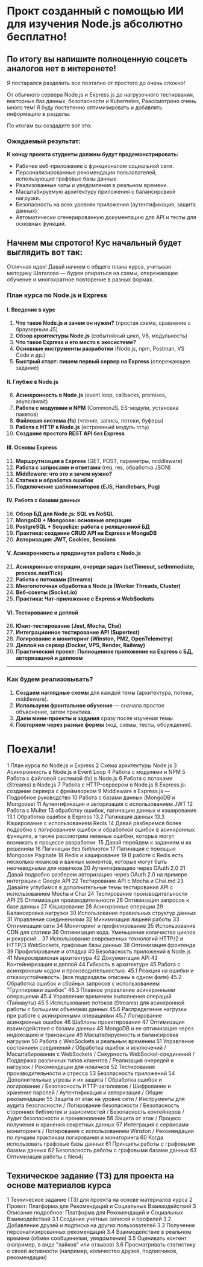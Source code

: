 # **Прокт созданный с помощью ИИ для изучения Node.js абсолютно бесплатно!**

## **По итогу вы напишите полноценную соцсеть аналогов нет в интеренете!**

Я постарался разделить все поэтапно от простого до очень сложно!

От обычного сервера Node.js и Express.js до нагрузочного тестирвания, векторных баз данных, безопасности и Kubernetes, Раассмотрено очень много тем! Я буду постепенно оптимизировать и добавлять информацию в разделы.

По итогам вы создадите вот это:

### **Ожидаемый результат:**
**К концу проекта студенты должны будут продемонстрировать:**

- Рабочее веб-приложение с функционалом социальной сети.
- Персонализированные рекомендации пользователей, использующие графовые базы данных.
- Реализованные чаты и уведомления в реальном времени.
- Масштабируемую архитектуру приложения с балансировкой нагрузки.
- Безопасность на всех уровнях приложения (аутентификация, защита данных).
- Автоматически сгенерированную документацию для API и тесты для основных функций.

## **Начнем мы спротого! Кус начальный будет выглядить вот так:**

Отличная идея! Давай начнем с общего плана курса, учитывая методику Шаталова — будем опираться на схемы, опережающее обучение и многократное повторение в разных формах.

### **План курса по Node.js и Express**
#### **I. Введение в курс**
1. **Что такое Node.js и зачем он нужен?** (простая схема, сравнение с браузерным JS)
2. **Обзор архитектуры Node.js** (событийный цикл, V8, модульность)
3. **Что такое Express и его место в экосистеме?**
4. **Основные инструменты разработки** (Node.js, npm, Postman, VS Code и др.)
5. **Быстрый старт: пишем первый сервер на Express** (опережающее задание)

#### **II. Глубже в Node.js**
6. **Асинхронность в Node.js** (event loop, callbacks, promises, async/await)
7. **Работа с модулями и NPM** (CommonJS, ES-модули, установка пакетов)
8. **Файловая система (fs)** (чтение, запись, потоки, буферы)
9. **Работа с HTTP в Node.js** (встроенный модуль `http`)
10. **Создание простого REST API без Express**

#### **III. Основы Express**
11. **Маршрутизация в Express** (GET, POST, параметры, middleware)
12. **Работа с запросами и ответами** (req, res, обработка JSON)
13. **Middleware: что это и зачем нужно?**
14. **Статика и обработка ошибок**
15. **Подключение шаблонизаторов (EJS, Handlebars, Pug)**

#### **IV. Работа с базами данных**
16. **Обзор БД для Node.js: SQL vs NoSQL**
17. **MongoDB + Mongoose: основные операции**
18. **PostgreSQL + Sequelize: работа с реляционной БД**
19. **Практика: создание CRUD API на Express и MongoDB**
20. **Авторизация: JWT, Cookies, Sessions**

#### **V. Асинхронность и продвинутая работа с Node.js**
21. **Асинхронные операции, очереди задач (setTimeout, setImmediate, process.nextTick)**
22. **Работа с потоками (Streams)**
23. **Многопоточная обработка в Node.js (Worker Threads, Cluster)**
24. **Веб-сокеты (Socket.io)**
25. **Практика: Чат-приложение с Express и WebSockets**

#### **VI. Тестирование и деплой**
26. **Юнит-тестирование (Jest, Mocha, Chai)**
27. **Интеграционное тестирование API (Supertest)**
28. **Логирование и мониторинг (Winston, PM2, OpenTelemetry)**
29. **Деплой на сервер (Docker, VPS, Render, Railway)**
30. **Практический проект: Полноценное приложение на Express с БД, авторизацией и деплоем**

---

### **Как будем реализовывать?**
1. **Создаем наглядные схемы** для каждой темы (архитектура, потоки, middleware).
2. **Используем фронтальное обучение** — сначала простое объяснение, затем практика.
3. **Даем мини-проекты и задания** сразу после изучения темы.
4. **Повторяем через разные формы** (код, схемы, тесты, обсуждения).


# **Поехали!**

1 План курса по Node.js и Express
2 Схема архитектуры Node.js
3 Асинхронность в Node.js и Event Loop
4 Работа с модулями и NPM
5 Работа с файловой системой (fs) в Node.js
6 Работа с потоками (Streams) в Node.js
7 Работа с HTTP-сервером в Node.js
8 Express.js: создание сервера с фреймворком
9 Middleware в Express.js — Подробное руководство
10 Работа с базами данных (MongoDB и Mongoose)
11 Аутентификация и авторизация с использованием JWT
12 Работа с Multer
13 обработку ошибок, пагинацию данных и кэширование
13.1 Обработка ошибок в Express
13.2 Пагинация данных
13.3 Кэширование с использованием Redis
14 Давай разберемся более подробно с логированием ошибок и обработкой ошибок в асинхронных функциях, а также рассмотрим неявные ошибки, которые могут возникать в процессе разработки.
15 Давай перейдем к заданиям и их решениям
16 Пагинации без библиотек
17 Пагинация с помощью Mongoose Paginate
18 Redis и кэширование
19 В работе с Redis есть несколько нюансов и важных моментов, которые могут быть неочевидными для новичков
20 Аутентификацию через OAuth 2.0
21 Давай подробно разберем авторизацию через OAuth 2.0 на примере интеграции с Google API
22 Тестирование API с Mocha и Chai.md
23 Давайте углубимся в дополнительные темы тестирования API с использованием Mocha и Chai
24 Тестирование производительности API
25 Оптимизация производительности
26 Оптимизация запросов к базе данных
27 Кэширование
28 Асинхронные операции
29 Балансировка нагрузки
30 Использование правильных структур данных
31 Управление соединениями
32 Минимизация лишней работы
33 Оптимизация сети
34 Мониторинг и профилирование
35 Использование CDN для статики
36 Оптимизация кода. Уменьшение количества циклов и рекурсий...
37 Использование современных технологий HTTP/2 и HTTP/3 WebSockets, графовые базы данных
38 Оптимизация фронтенда
39 Профилирование и отладка
40 Безопасность приложений в Node.js
41 Микросервисная архитектура
42 Документация API
43 Контейнеризация и деплой
44 Гибкость в архитектуре
45 Работа с асинхронным кодом и производительностью.
45.1 Реакция на ошибки и отказоустойчивость. (все подразделы описаны в одном фале)
45.2 Обработка ошибок и сбойных запросов с использованием "Группировки ошибок"
45.3 Плавное управление асинхронными операциями
45.4 Управление временем выполнения операций (Таймауты)
45.5 Использование потоков (Streams) для асинхронной работы с большими объемами данных
45.6 Распределение нагрузки при работе с асинхронными операциями
45.7 Логирование асинхронных ошибок
46 Шаблоны проектирования
47 Оптимизация взаимодействия с базами данных
48 MongoDB и ее оптимизация через индексацию и транзакции
49 Масштабируемость и балансировка нагрузки
50 Работа с WebSockets и реальным временем
51 Управление состоянием соединений / Обработка ошибок и исключений / Масштабирование с WebSockets / Секурность WebSocket-соединений / Поддержка различных типов клиентов / Реализация очередей и нагрузок / Рекомендации для новичков
52 Тестирование производительности и стресса
53 Безопасность приложений
54 Дополнительные угрозы и их защита / Обработка ошибок и логирование / Безопасность HTTP-заголовков / Шифрование и хранение паролей / Аутентификация и авторизация
 / Общие рекомендации
55 Защита от атак на уровне сети / Инструменты для аудита безопасности / Логирование безопасности / Безопасность сторонних библиотек и зависимостей / Безопасность контейнеров
 / Аудит безопасности и проникновение
56 Защита от атак / Процесс получения и хранения секретных данных
57 Интеграция с сервисами мониторинга / Логирование с использованием Winston / Рекомендации по лучшим практикам логирования и мониторинга
60 Когда использовать графовые базы данных
61 Принципы работы с графовыми базами данных
62 Безопасность работы с графовыми базами данных
63 Оптимизация работы с Neo4j

## Техническое задание (ТЗ) для проекта на основе материалов курса
1 Техническое задание (ТЗ) для проекта на основе материалов курса
2 Проект: Платформа для Рекомендаций и Социальных Взаимодействий
3 Описание подробное: Платформа для Рекомендаций и Социальных Взаимодействий
3.1 Создание учетных записей и профилей
3.2 Добавление друзей и подписка на других пользователей
3.3 Получение персонализированных рекомендаций
3.4 Взаимодействие в реальном времени (обмен сообщениями, уведомления)
3.5 Оценивать контент (например, в виде "лайков" или отзывов)
3.6 Просматривать статистику о своей активности (например, количество друзей, подписчиков, рекомендации)

